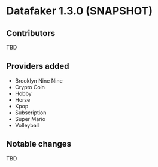 # Datafaker 1.3.0 (SNAPSHOT)


## Contributors

TBD

## Providers added

* Brooklyn Nine Nine
* Crypto Coin
* Hobby
* Horse
* Kpop
* Subscription
* Super Mario
* Volleyball

## Notable changes

TBD
